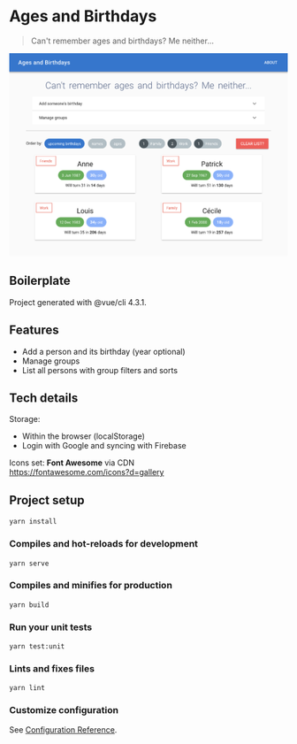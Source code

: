 # Ages and Birthdays

> Can't remember ages and birthdays? Me neither...

![Alt text](screenshot-readme.png?raw=true 'App screenshot')

## Boilerplate

Project generated with @vue/cli 4.3.1.

## Features

- Add a person and its birthday (year optional)
- Manage groups
- List all persons with group filters and sorts

## Tech details

Storage:

- Within the browser (localStorage)
- Login with Google and syncing with Firebase

Icons set: **Font Awesome** via CDN  
https://fontawesome.com/icons?d=gallery

## Project setup

```
yarn install
```

### Compiles and hot-reloads for development

```
yarn serve
```

### Compiles and minifies for production

```
yarn build
```

### Run your unit tests

```
yarn test:unit
```

### Lints and fixes files

```
yarn lint
```

### Customize configuration

See [Configuration Reference](https://cli.vuejs.org/config/).
